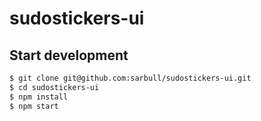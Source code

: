 # sudostickers-ui

## Start development
```bash
$ git clone git@github.com:sarbull/sudostickers-ui.git
$ cd sudostickers-ui
$ npm install
$ npm start
```
